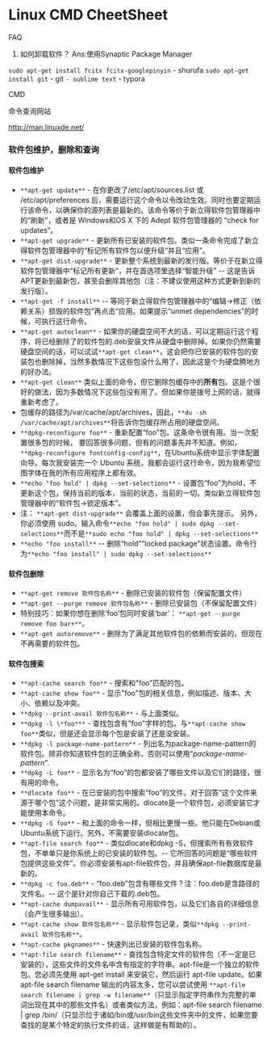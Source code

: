 # Linux CMD CheetSheet

FAQ

1. 如何卸载软件？ Ans:使用Synaptic Package Manager

`sudo apt-get install fcitx fcitx-googlepinyin` - shurufa
`sudo apt-get install git` - git
`` - sublime text
`` - typora

CMD

命令查询网站

http://man.linuxde.net/


### 软件包维护，删除和查询

#### **软件包维护**

- `**apt-get update**` - 在你更改了/etc/apt/sources.list 或 /etc/apt/preferences 后，需要运行这个命令以令改动生效。同时也要定期运行该命令，以确保你的源列表是最新的。该命令等价于新立得软件包管理器中的“刷新”，或者是 Windows和OS X 下的 Adept 软件包管理器的 “check for updates”。
- `**apt-get upgrade**` - 更新所有已安装的软件包。类似一条命令完成了新立得软件包管理器中的“标记所有软件包以便升级”并且“应用”。
- `**apt-get dist-upgrade**` - 更新整个系统到最新的发行版。等价于在新立得软件包管理器中“标记所有更新”，并在首选项里选择“智能升级” -- 这是告诉APT更新到最新包，甚至会删除其他包（注：不建议使用这种方式更新到新的发行版）。
- `**apt-get -f install**` -- 等同于新立得软件包管理器中的“编辑->修正（依赖关系）损毁的软件包”再点击“应用。如果提示“unmet dependencies”的时候，可执行这行命令。
- `**apt-get autoclean**` - 如果你的硬盘空间不大的话，可以定期运行这个程序，将已经删除了的软件包的.deb安装文件从硬盘中删除掉。如果你仍然需要硬盘空间的话，可以试试`**apt-get clean**`，这会把你已安装的软件包的安装包也删除掉，当然多数情况下这些包没什么用了，因此这是个为硬盘腾地方的好办法。
- `**apt-get clean**` 类似上面的命令，但它删除包缓存中的**所有**包。这是个很好的做法，因为多数情况下这些包没有用了。但如果你是拨号上网的话，就得重新考虑了。
- 包缓存的路径为/var/cache/apt/archives，因此，`**du -sh /var/cache/apt/archives**`将告诉你包缓存所占用的硬盘空间。
- `**dpkg-reconfigure foo**` - 重新配置“foo”包。这条命令很有用。当一次配置很多包的时候， 要回答很多问题，但有的问题事先并不知道。例如，`**dpkg-reconfigure fontconfig-config**`，在Ubuntu系统中显示字体配置向导。每次我安装完一个 Ubuntu 系统，我都会运行这行命令，因为我希望位图字体在我的所有应用程序上都有效。
- `**echo "foo hold" | dpkg --set-selections**` - 设置包“foo”为hold，不更新这个包，保持当前的版本，当前的状态，当前的一切。类似新立得软件包管理器中的“软件包->锁定版本”。
- 注： `**apt-get dist-upgrade**` 会覆盖上面的设置，但会事先提示。 另外，你必须使用 sudo。输入命令`**echo "foo hold" | sudo dpkg --set-selections**`而不是`**sudo echo "foo hold" | dpkg --set-selections**`
- `**echo "foo install**` -- 删除“hold”“locked package”状态设置。命令行为`**echo "foo install" | sudo dpkg --set-selections**`

#### 软件包删除

- `**apt-get remove 软件包名称**` - 删除已安装的软件包（保留配置文件）
- `**apt-get --purge remove 软件包名称**` - 删除已安装包（不保留配置文件）
- 特别技巧：如果你想在删除‘foo’包同时安装‘bar’： `**apt-get --purge remove foo bar+**`。
- `**apt-get autoremove**` - 删除为了满足其他软件包的依赖而安装的，但现在不再需要的软件包。

#### 软件包搜索

- `**apt-cache search foo**` - 搜索和"foo"匹配的包。
- `**apt-cache show foo**` - 显示"foo"包的相关信息，例如描述、版本、大小、依赖以及冲突。
- `**dpkg --print-avail 软件包名称**` - 与上面类似。
- `**dpkg -l \*foo***` - 查找包含有"foo"字样的包。与`**apt-cache show foo**`类似，但是还会显示每个包是安装了还是没安装。
- `**dpkg -l package-name-pattern**` - 列出名为package-name-pattern的软件包。除非你知道软件包的正确全称，否则可以使用“*package-name-pattern*”.
- `**dpkg -L foo**` - 显示名为“foo”的包都安装了哪些文件以及它们的路径，很有用的命令。
- `**dlocate foo**` - 在已安装的包中搜索“foo”的文件。对于回答“这个文件来源于哪个包”这个问题，是非常实用的。dlocate是一个软件包，必须安装它才能使用本命令。
- `**dpkg -S foo**` - 和上面的命令一样，但相比更慢一些。他只能在Debian或Ubuntu系统下运行。另外，不需要安装dlocate包。
- `**apt-file search foo**` - 类似dlocate和dpkg -S，但搜索所有有效软件包，不单单只是你系统上的已安装的软件包。-- 它所回答的问题是“哪些软件包提供这些文件”。你必须安装有apt-file软件包，并且确保apt-file数据库是最新的。
- `**dpkg -c foo.deb**` - “foo.deb”包含有哪些文件？注：foo.deb是含路径的文件名。-- 这个是针对你自己下载的.deb包。
- `**apt-cache dumpavail**` - 显示所有可用软件包，以及它们各自的详细信息（会产生很多输出）。
- `**apt-cache show 软件包名称**` - 显示软件包记录，类似`**dpkg --print-avail 软件包名称**`。
- `**apt-cache pkgnames**` - 快速列出已安装的软件包名称。
- `**apt-file search filename**` - 查找包含特定文件的软件包（不一定是已安装的），这些文件的文件名中含有指定的字符串。apt-file是一个独立的软件包。您必须先使用 apt-get install 来安装它，然后运行 apt-file update。如果 apt-file search filename 输出的内容太多，您可以尝试使用 `**apt-file search filename | grep -w filename**`（只显示指定字符串作为完整的单词出现在其中的那些文件名）或者类似方法，例如：apt-file search filename | grep /bin/（只显示位于诸如/bin或/usr/bin这些文件夹中的文件，如果您要查找的是某个特定的执行文件的话，这样做是有帮助的）。